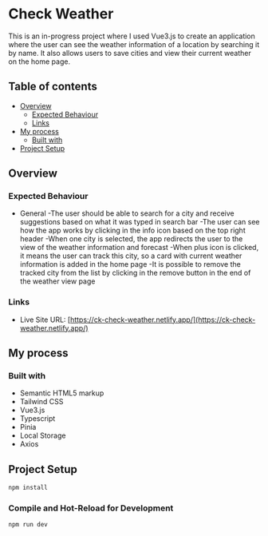 # Check Weather

This is an in-progress project where I used Vue3.js to create an application where the user can see the weather information of a location by searching it by name. It also allows users to save cities and view their current weather on the home page.

## Table of contents

- [Overview](#overview)
  - [Expected Behaviour](#expected-behaviour)
  - [Links](#links)
- [My process](#my-process)
  - [Built with](#built-with)
- [Project Setup](#project-setup)

## Overview

### Expected Behaviour

- General
  -The user should be able to search for a city and receive suggestions based on what it was typed in search bar
  -The user can see how the app works by clicking in the info icon based on the top right header
  -When one city is selected, the app redirects the user to the view of the weather information and forecast
  -When plus icon is clicked, it means the user can track this city, so a card with current weather information is added in the home page
  -It is possible to remove the tracked city from the list by clicking in the remove button in the end of the weather view page

### Links

- Live Site URL: [https://ck-check-weather.netlify.app/](https://ck-check-weather.netlify.app/)

## My process

### Built with

- Semantic HTML5 markup
- Tailwind CSS
- Vue3.js
- Typescript
- Pinia
- Local Storage
- Axios

## Project Setup

```sh
npm install
```

### Compile and Hot-Reload for Development

```sh
npm run dev
```

